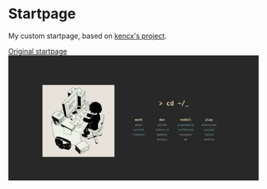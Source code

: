 # Startpage

My custom startpage, based on [kencx's project](https://kencx.github.io/startpage/).

[Original startpage](https://github.com/kencx/startpage)
![startpage](startpage.gif)
